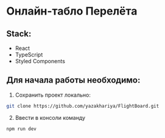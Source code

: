 # Онлайн-табло Перелёта

## Stack:
- React
- TypeScript
- Styled Components

## Для начала работы необходимо:
1. Сохранить проект локально: 
```bash
git clone https://github.com/yazakhariya/FlightBoard.git
```  
2. Ввести в консоли команду 
```bash 
npm run dev
```